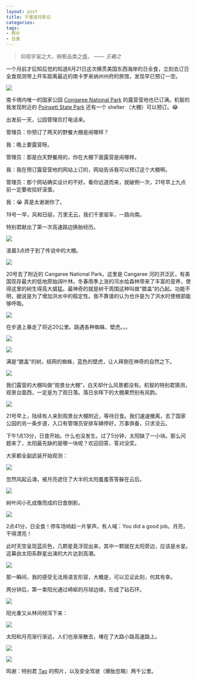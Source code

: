 ```yaml
---
layout: post
title: 千里逐月影记
categories: 
tags:
- 照片
- 日食
---
```


> 仰观宇宙之大，俯察品类之盛。      —— _王羲之_

一个月前才后知后觉的知道8月21日这次横贯美国东西海岸的日全食，立刻去订日全食观测带上开车距离最近的南卡罗来纳州州府的旅馆，发现早已预订一空。

![](/images/2017/08/eclipse_path.jpg)

南卡境内唯一的国家公园 [Congaree National Park](https://www.nps.gov/cong/index.htm) 的露营营地也已订满。机智的我发现附近的 [Poinsett State Park](http://southcarolinaparks.com/poinsett/introduction.aspx) 还有一个 shelter （大棚）可以预订。😂 
 
出发前一天，公园管理员打电话来。

管理员：你预订了两天的野餐大棚是闹哪样？

我：晚上要露营呀。

管理员：那是白天野餐用的，你在大棚下面露营是闹哪样。

我：我在预订露营营地的网站上订的，网站告诉我可以预订这个大棚啊。

管理员：那个网站确实设计的不好。看你远道而来，就破例一次，21号早上九点前一定要收拾好滚蛋。

我：😭 真是太谢谢你了。

19号一早，风和日丽，万里无云，我们千里驱车，一路向南。

特别君献出了第一次高速路边换胎经历。

![](/images/2017/08/tire.jpg)

凌晨3点终于到了传说中的大棚。

![](/images/2017/08/shelter.jpg)

20号去了附近的 Cangaree National Park。这里是 Cangaree 河的洪泛区，有美国现存最大的低地原始阔叶林。冬春雨季上涨的河水给森林带来了丰富的营养，使得这里的树生得高大威猛。最神奇的就是树干周围这种叫做“膝盖”的凸起。功能不明，据说是为了增加洪水中的稳定性。我不靠谱的认为也许是为了洪水时使根部能够呼吸。

![](/images/2017/08/knees.jpg)

在步道上暴走了将近20公里。路遇各种蜘蛛、壁虎。。。

![](/images/2017/08/spider.jpg)

![](/images/2017/08/gecko.jpg)

满是“膝盖”的树，结网的蜘蛛，蓝色的壁虎，让人拜倒在神奇的自然之下。

![](/images/2017/08/take_my_knee.jpg)

我们露营的大棚叫做“观景台大棚”，白天却什么风景都没有。机智的特别君猜测，观景台面西，一定是为了观日落。落日余晖下的大棚果然别有风韵。

![](/images/2017/08/shelter_sunset.jpg)

21号早上，陆续有人来到观景台大棚附近，等待日食。我们速速撤离，去了国家公园的另一条步道，入口有管理员安排车辆停好，万事俱备，只求没云。

下午1点13分，日食开始。什么也没发生。过了5分钟，太阳缺了一小块。那么问题来了，太阳最先缺的是哪一块呢？欢迎回答，答对没奖。

大家都全副武装开始观测：

![](/images/2017/08/viewers.jpg)

忽然风起云涌，被月亮遮住了大半的太阳羞羞答答躲在云后。

![](/images/2017/08/eclipse_behind_cloud.jpg)

树叶间小孔成像而成的日食倒影。

![](/images/2017/08/pinhole.jpg)

2点41分，日全食！停车场响起一片掌声。有人喊：You did a good job。月亮，干得漂亮！

此时天空呈现蓝灰色，几颗星竟浮现出来，其中一颗就在太阳旁边，应该是水星。这幕由太阳系群星出演的大片达到高潮。

![](/images/2017/08/total_eclipse.jpg)

那一瞬间，我的感受无法用语言形容，大概是，可以见证此刻，何其有幸。

两分钟后，第一束阳光通过崎岖的月球边缘，形成了钻石环。

![](/images/2017/08/diamond_ring.jpg)

阳光重又从林间倾泻下来：

![](/images/2017/08/glass.jpg)

太阳和月亮渐行渐远，人们也渐渐散去，堵在了大路小路高速路上。

![](/images/2017/08/bikes.jpg)

![](/images/2017/08/traffic.jpg)

鸣谢：特别君 [Tao](http://ztpala.com/) 的照片，以及安全驾驶（爆胎忽略）两千公里。
